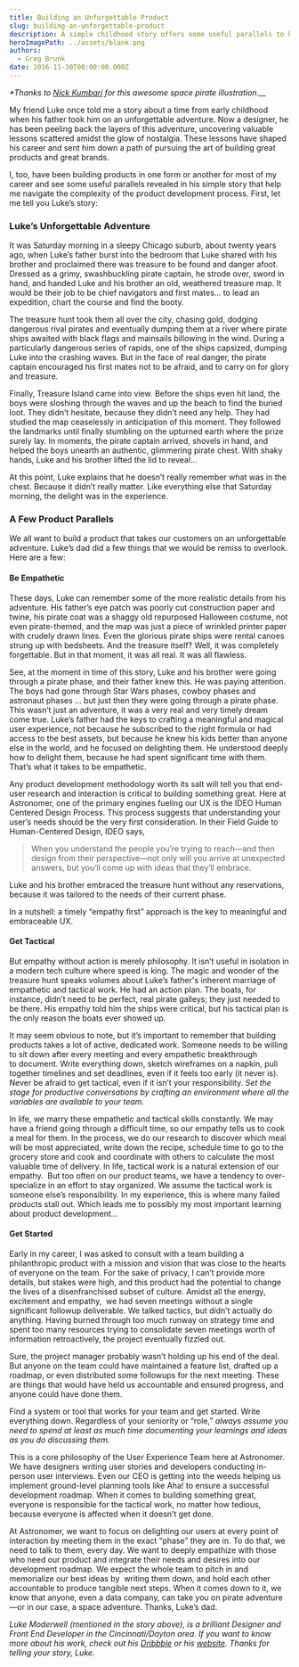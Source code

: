 ```yaml
---
title: Building an Unforgettable Product
slug: building-an-unforgettable-product
description: A simple childhood story offers some useful parallels to help navigate the complexity of the product development process.
heroImagePath: ../assets/blank.png
authors:
  - Greg Brunk
date: 2016-11-30T00:00:00.000Z
---
```


_\*Thanks to [Nick Kumbari](https://dribbble.com/kumbari) for this awesome space pirate illustration.__&nbsp;_

My friend Luke once told me a story about a time from early childhood when his father took him on an unforgettable adventure. Now a designer, he has been peeling back the layers of this adventure, uncovering valuable lessons scattered amidst the glow of nostalgia. These lessons have shaped his career and sent him down a path of pursuing the art of building great products and great brands.

I, too, have been building products in one form or another for most of my career and see some useful parallels revealed in his&nbsp;simple story that help me navigate the complexity of the product development process. First, let me tell you Luke’s story:

### Luke’s Unforgettable Adventure

It was Saturday morning in a sleepy Chicago suburb, about twenty years ago, when Luke’s father burst into the bedroom that Luke shared with his brother and proclaimed there was treasure to be found and danger afoot. Dressed as a grimy, swashbuckling pirate captain, he strode over, sword in hand, and handed Luke and his brother an old, weathered treasure map. It would be their job to be chief navigators and first mates… to lead an expedition, chart the course and find the booty.

The treasure hunt took them all over the city, chasing gold, dodging dangerous rival pirates and eventually dumping them at a river where pirate ships awaited with black flags and mainsails billowing in the wind. During a particularly dangerous series of rapids, one of the ships capsized, dumping Luke into the crashing waves. But in the face of real danger, the pirate captain encouraged his first mates not to be afraid, and to carry on for glory and treasure.

Finally, Treasure Island came into view. Before the ships even hit land, the boys were sloshing&nbsp;through the waves and up the beach to find the buried loot. They didn’t hesitate, because they didn’t need any help. They had studied the map ceaselessly in anticipation of this moment. They followed the landmarks until finally stumbling on the upturned earth where the prize surely lay. In moments, the pirate captain arrived, shovels in hand, and helped the boys unearth an authentic, glimmering pirate chest. With shaky hands, Luke and his brother lifted the lid to reveal…

At this point, Luke explains that he doesn’t really remember what was in the chest. Because it didn’t really matter. Like everything else that Saturday morning, the delight was in the experience.

### A Few Product Parallels

We all want to build a product that takes our customers on an unforgettable adventure. Luke’s dad did a few things that we would be remiss to overlook. Here are a few:

#### Be Empathetic

These days, Luke can remember some of the more realistic details from his adventure. His father’s eye patch was poorly cut construction paper and twine, his pirate coat was a shaggy old repurposed Halloween costume, not even pirate-themed, and the map was just a piece of wrinkled printer paper with crudely drawn lines. Even the glorious pirate ships were rental canoes strung up with bedsheets. And the treasure itself? Well, it was completely forgettable. But in that moment, it was all real. It was all flawless.

See, at the moment in time of this story, Luke and his brother were going through a pirate phase, and their father knew this. He was paying attention. The boys had gone through Star Wars phases, cowboy phases and astronaut phases … but just then they were going through a pirate phase. This wasn’t just an adventure, it was a very real and very timely dream come true. Luke’s father had the keys to crafting a meaningful and magical user experience, not because he subscribed to the right formula or had access to the best assets, but because he knew his kids better than anyone else in the world, and he focused on delighting them. He understood deeply how to delight them, because he had spent significant time with them. That’s what it takes to be empathetic.

Any product development methodology worth its salt will tell you that end-user research and interaction is critical to building something great. Here at Astronomer, one of the primary engines fueling our UX is the IDEO Human Centered Design Process. This process suggests that understanding your user’s needs should be the very first consideration. In their Field Guide to Human-Centered Design, IDEO says,

> When you understand the people you’re trying to reach—and then design from their perspective—not only will you arrive at unexpected answers, but you’ll come up with ideas that they’ll embrace.

Luke and his brother embraced the treasure hunt without any reservations, because it was tailored to the needs of their current phase.

In a nutshell: a timely “empathy first” approach is the key to meaningful and embraceable UX.

#### Get Tactical

But empathy without action is merely philosophy. It isn’t useful in isolation in a modern tech culture where speed is king. The magic and wonder of the treasure hunt speaks volumes about Luke’s father's inherent marriage of empathetic and tactical work. He had an action plan. The boats, for instance, didn’t need to be perfect, real pirate galleys; they just needed to be there. His empathy told him the ships were critical, but his tactical plan is the only reason the boats ever showed up.

It may seem obvious to note, but it’s important to remember that building products takes a lot of active, dedicated work. Someone needs to be willing to sit down after every meeting and every empathetic breakthrough to&nbsp;document. Write everything down, sketch wireframes on a napkin, pull together timelines and set deadlines, even if it feels too early (it never is). Never be afraid to get tactical, even if it isn’t your responsibility. _Set the stage for productive conversations by crafting an environment where all the variables are available to your team._

In life, we marry these empathetic and tactical skills constantly. We may have a friend going through a difficult time, so our empathy tells us to cook a meal for them. In the process, we do our research to discover which meal will be most appreciated, write down the recipe, schedule time to go to the grocery store and cook and coordinate with others to calculate the most valuable time of delivery. In life, tactical work is a natural extension of our empathy. &nbsp;But too often on our product teams, we have a tendency to over-specialize in an effort to stay organized. We assume the tactical work is someone else’s responsibility. In my experience, this is where many failed products stall out. Which leads me to possibly my most important learning about product development…

#### Get Started

Early in my career, I was asked to consult with a team building a philanthropic product with a mission and vision that was close to the hearts of everyone on the team. For the sake of privacy, I can’t provide more details, but stakes were high, and this product had the potential to change the lives of a disenfranchised subset of culture. Amidst all the energy, excitement and empathy, &nbsp;we had seven meetings without a single significant followup deliverable. We talked tactics, but didn’t actually do anything. Having burned through too much runway on strategy time and spent too many resources trying to consolidate seven meetings worth of information retroactively, the project eventually fizzled out.

Sure, the project manager probably wasn’t holding up his end of the deal. But anyone on the team could have maintained a feature list, drafted up a roadmap, or even distributed some followups for the next meeting. These are things that would have held us accountable and ensured progress, and anyone could have done them.

Find a system or tool that works for your team and get started. Write everything down. Regardless of your seniority or “role,” _always assume you need to spend at least as much time documenting your learnings and ideas as you do discussing them._

This is a core philosophy of the User Experience Team here at Astronomer. We have designers writing user stories and developers conducting in-person user interviews. Even our CEO is getting into the weeds helping us implement ground-level planning tools like Aha! to ensure a successful development roadmap. When it comes to building something great, everyone is responsible for the tactical work, no matter how tedious, because everyone is affected when it doesn’t get done.

At Astronomer, we want to focus on delighting our users at every point of interaction by meeting them in the exact “phase” they are in. To do that, we need to talk to them, every day. We want to deeply empathize with those who need our product and integrate their needs and desires into our development roadmap. We expect the whole team to pitch in and memorialize our best ideas by &nbsp;writing them down, and hold each other accountable to produce tangible next steps. When it comes down to it, we know that anyone, even a data company, can take you on pirate adventure—or in our case, a space adventure. Thanks, Luke’s dad.

_Luke Moderwell (mentioned in the story above), is a brilliant Designer and Front End Developer&nbsp;in&nbsp;the&nbsp;Cincinnati/Dayton area. If you want to know more about his work, check out his&nbsp;[Dribbble](https://dribbble.com/modscwod)&nbsp;or his [website](https://www.lukemoderwell.com/). Thanks for telling your story, Luke._

